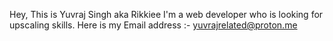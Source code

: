 Hey, This is Yuvraj Singh aka Rikkiee I'm a web developer who is looking for upscaling skills.
Here is my Email address :- yuvrajrelated@proton.me

<!---
RikkieeGit/RikkieeGit is a ✨ special ✨ repository because its `README.md` (this file) appears on your GitHub profile.
You can click the Preview link to take a look at your changes.
--->
